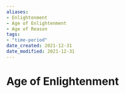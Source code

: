 ```yaml
---
aliases: 
- Enlightenment
- Age of Enlightenment
- Age of Reason
tags: 
- "time-period"
date_created: 2021-12-31
date_modified: 2021-12-31
---
```


# Age of Enlightenment
